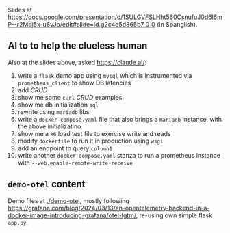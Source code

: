 Slides at
<https://docs.google.com/presentation/d/1SULGVFSLHht560CsnufuJ0d6l6mP--r2Mqj5x-u6vJo/edit#slide=id.g2c4e5d865b7_0_0>
(in Spanglish).

## AI to to help the clueless human

Also at the slides above, asked <https://claude.ai/>:

1. write a `flask` demo app using `mysql` which is instrumented via `prometheus_client` to show DB latencies
1. add _CRUD_
1. show me some `curl` _CRUD_ examples
1. show me db initialization `sql`
1. rewrite using `mariadb` libs
1. write a `docker-compose.yaml` file that also brings a `mariadb` instance, with the above initializatino
1. show me a `k6` load test file to exercise write and reads
1. modify `dockerfile` to run it in production using `wsgi`
1. add an endpoint to query `column1`
1. write another `docker-compose.yaml` stanza to run a prometheus instance with `--web.enable-remote-write-receive`

## `demo-otel` content

Demo files at [./demo-otel](./demo-otel), mostly following <https://grafana.com/blog/2024/03/13/an-opentelemetry-backend-in-a-docker-image-introducing-grafana/otel-lgtm/>, re-using own simple flask `app.py`.
